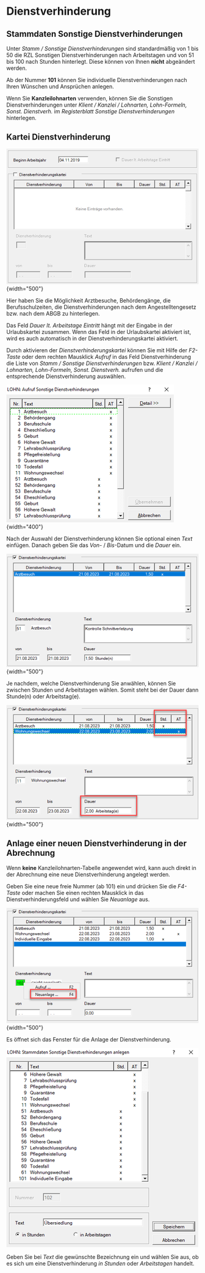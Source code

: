 # Dienstverhinderung

## Stammdaten Sonstige Dienstverhinderungen

Unter *Stamm / Sonstige Dienstverhinderungen* sind standardmäßig von 1 bis 50 die RZL Sonstigen Dienstverhinderungen nach Arbeitstagen und von 51 bis 100 nach Stunden hinterlegt. Diese können von Ihnen **nicht** abgeändert werden.

Ab der Nummer **101** können Sie individuelle Dienstverhinderungen nach Ihren Wünschen und Ansprüchen anlegen.

Wenn Sie **Kanzleilohnarten** verwenden, können Sie die Sonstigen Dienstverhinderungen unter *Klient / Kanzlei / Lohnarten, Lohn-Formeln, Sonst. Dienstverh.* im *Registerblatt Sonstige Dienstverhinderungen* hinterlegen.

## Kartei Dienstverhinderung

![Image](<img/image120.png>){width="500"}

Hier haben Sie die Möglichkeit Arztbesuche, Behördengänge, die Berufsschulzeiten, die Dienstverhinderungen nach dem Angestelltengesetz bzw. nach dem ABGB zu hinterlegen.

Das Feld *Dauer lt. Arbeitstage Eintritt* hängt mit der Eingabe in der Urlaubskartei zusammen. Wenn das Feld in der Urlaubskartei aktiviert ist, wird es auch automatisch in der Dienstverhinderungskartei aktiviert.

Durch aktivieren der *Dienstverhinderungskartei* können Sie mit Hilfe der *F2-Taste* oder dem rechten Mausklick *Aufruf* in das Feld Dienstverhinderung die Liste von *Stamm / Sonstige Dienstverhinderungen* bzw. *Klient / Kanzlei / Lohnarten, Lohn-Formeln, Sonst. Dienstverh.* aufrufen und die entsprechende Dienstverhinderung auswählen.

![Image](<img/image121.png>){width="400"}

Nach der Auswahl der Dienstverhinderung können Sie optional einen *Text* einfügen. Danach geben Sie das *Von*- / *Bis*-Datum und die *Dauer* ein.

![Image](<img/image122.png>){width="500"}

Je nachdem, welche Dienstverhinderung Sie anwählen, können Sie zwischen Stunden und Arbeitstagen wählen. Somit steht bei der Dauer dann Stunde(n) oder Arbeitstag(e).

![Image](<img/image123.png>){width="500"}

## Anlage einer neuen Dienstverhinderung in der Abrechnung

Wenn **keine** Kanzleilohnarten-Tabelle angewendet wird, kann auch direkt in der Abrechnung eine neue Dienstverhinderung angelegt werden.

Geben Sie eine neue freie Nummer (ab 101) ein und drücken Sie die *F4-Taste* oder machen Sie einen rechten Mausklick in das Dienstverhinderungsfeld und wählen Sie *Neuanlage* aus.

![Image](<img/image124.png>){width="500"}

Es öffnet sich das Fenster für die Anlage der Dienstverhinderung.

![Image](<img/image125.png>)

Geben Sie bei *Text* die gewünschte Bezeichnung ein und wählen Sie aus, ob es sich um eine Dienstverhinderung *in* *Stunden* oder *Arbeitstagen* handelt.